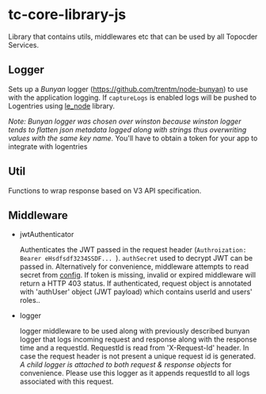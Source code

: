 # tc-core-library-js

Library that contains utils, middlewares etc that can be used by all Topocder Services.

## Logger
Sets up a *Bunyan* logger (https://github.com/trentm/node-bunyan) to use with the application logging. If `captureLogs` is enabled logs will be pushed to Logentries using [le_node](https://github.com/logentries/le_node#using-with-bunyan) library.

_*Note:* Bunyan logger was chosen over winston because winston logger tends to flatten json metadata logged along with strings thus overwriting values with the same key name._ You'll have to obtain a token for your app to integrate with logentries


## Util
Functions to wrap response based on V3 API specification.

## Middleware
* jwtAuthenticator

  Authenticates the JWT passed in the request header (`Authroization: Bearer eHsdfsdf3234SSDF... `). `authSecret` used to decrypt JWT can be passed in. Alternatively for convenience, middleware attempts to read secret from [config](https://github.com/lorenwest/node-config). 
  If token is missing, invalid or expired middleware will return a HTTP 403 status. If authenticated, request object is annotated with 'authUser' object (JWT payload) which contains userId and users' roles..

* logger

  logger middleware to be used along with previously described bunyan logger that logs incoming request and response along with the response time and a requestId.
  RequestId is read from 'X-Request-Id' header. In case the request header is not present a unique request id is generated. *A child logger is attached to both request & response objects* for convenience. Please use this logger as it appends requestId to all logs associated with this request.
